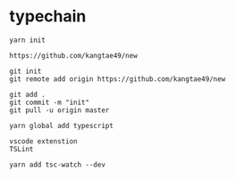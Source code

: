 # typechain

```
yarn init
```

```
https://github.com/kangtae49/new
```

```
git init
git remote add origin https://github.com/kangtae49/new

git add .
git commit -m "init"
git pull -u origin master
```

```
yarn global add typescript
```

```
vscode extenstion
TSLint
```

```
yarn add tsc-watch --dev
```
